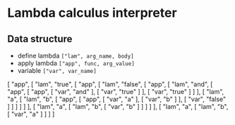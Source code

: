 
Lambda calculus interpreter
===========================


Data structure
--------------

* define lambda `["lam", arg_name, body]`
* apply lambda `["app", func, arg_value]`
* variable `["var", var_name]`

[
  "app",
  [
    "lam",
    "true",
    [
      "app",
      [
        "lam",
        "false",
        [
          "app",
          [
            "lam",
            "and",
            [
              "app",
              [
                "app",
                [
                  "var",
                  "and"
                ],
                [
                  "var",
                  "true"
                ]
              ],
              [
                "var",
                "true"
              ]
            ]
          ],
          [
            "lam",
            "a",
            [
              "lam",
              "b",
              [
                "app",
                [
                  "app",
                  [
                    "var",
                    "a"
                  ],
                  [
                    "var",
                    "b"
                  ]
                ],
                [
                  "var",
                  "false"
                ]
              ]
            ]
          ]
        ]
      ],
      [
        "lam",
        "a",
        [
          "lam",
          "b",
          [
            "var",
            "b"
          ]
        ]
      ]
    ]
  ],
  [
    "lam",
    "a",
    [
      "lam",
      "b",
      [
        "var",
        "a"
      ]
    ]
  ]
]
